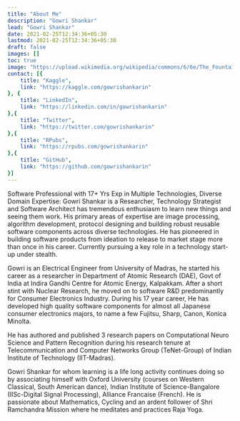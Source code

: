 ```yaml
---
title: "About Me"
description: "Gowri Shankar"
lead: "Gowri Shankar"
date: 2021-02-25T12:34:36+05:30
lastmod: 2021-02-25T12:34:36+05:30
draft: false
images: []
toc: true
image: "https://upload.wikimedia.org/wikipedia/commons/6/6e/The_Fountain_Head_%281943_1st_ed%29_-_Ayn_Rand.jpg"
contact: [{
    title: "Kaggle",
    link: "https://kaggle.com/gowrishankarin"
}, {
    title: "LinkedIn",
    link: "https://linkedin.com/in/gowrishankarin"
},{
    title: "Twitter",
    link: "https://twitter.com/gowrishankarin"
},{
    title: "RPubs",
    link: "https://rpubs.com/gowrishankarin"
},{
    title: "GitHub",
    link: "https://github.com/gowrishankarin"
}]
---
```


Software Professional with 17+ Yrs Exp in Multiple Technologies, Diverse Domain Expertise:
Gowri Shankar is a Researcher, Technology Strategist and Software Architect has tremendous enthusiasm to learn new things and seeing them work. His primary areas of expertise are image processing, algorithm development, protocol designing and building robust reusable software components across diverse technologies. He has pioneered in building software products from ideation to release to market stage more than once in his career. Currently pursuing a key role in a technology start-up under stealth.

Gowri is an Electrical Engineer from University of Madras, he started his career as a researcher in Department of Atomic Research (DAE), Govt of India at Indira Gandhi Centre for Atomic Energy, Kalpakkam. After a short stint with Nuclear Research, he moved on to software R&D predominantly for Consumer Electronics Industry. During his 17 year career, He has developed high quality software components for almost all Japanese consumer electronics majors, to name a few Fujitsu, Sharp, Canon, Konica Minolta.

He has authored and published 3 research papers on Computational Neuro Science and Pattern Recognition during his research tenure at Telecommunication and Computer Networks Group (TeNet-Group) of Indian Institute of Technology (IIT-Madras).

Gowri Shankar for whom learning is a life long activity continues doing so by associating himself with Oxford University (courses on Western Classical, South American dance), Indian Institute of Science-Bangalore (IISc-Digital Signal Processing), Alliance Francaise (French). He is passionate about Mathematics, Cycling and an ardent follower of Shri Ramchandra Mission where he meditates and practices Raja Yoga.
